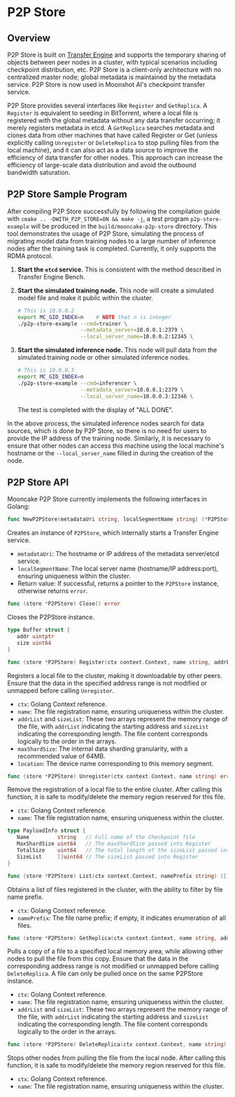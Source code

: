 # P2P Store

## Overview
P2P Store is built on [Transfer Engine](transfer-engine.md) and supports the temporary sharing of objects between peer nodes in a cluster, with typical scenarios including checkpoint distribution, etc. P2P Store is a client-only architecture with no centralized master node; global metadata is maintained by the metadata service. P2P Store is now used in Moonshot AI's checkpoint transfer service.

P2P Store provides several interfaces like `Register` and `GetReplica`. A `Register` is equivalent to seeding in BitTorrent, where a local file is registered with the global metadata without any data transfer occurring; it merely registers metadata in etcd. A `GetReplica` searches metadata and clones data from other machines that have called Register or Get (unless explicitly calling `Unregister` or `DeleteReplica` to stop pulling files from the local machine), and it can also act as a data source to improve the efficiency of data transfer for other nodes. This approach can increase the efficiency of large-scale data distribution and avoid the outbound bandwidth saturation.

## P2P Store Sample Program
After compiling P2P Store successfully by following the compilation guide with `cmake .. -DWITH_P2P_STORE=ON && make -j`, a test program `p2p-store-example` will be produced in the `build/mooncake-p2p-store` directory. This tool demonstrates the usage of P2P Store, simulating the process of migrating model data from training nodes to a large number of inference nodes after the training task is completed. Currently, it only supports the RDMA protocol.

1. **Start the `etcd` service.** This is consistent with the method described in Transfer Engine Bench.

2. **Start the simulated training node.** This node will create a simulated model file and make it public within the cluster.
   ```bash
   # This is 10.0.0.2
   export MC_GID_INDEX=n    # NOTE that n is integer
   ./p2p-store-example --cmd=trainer \
                       --metadata_server=10.0.0.1:2379 \
                       --local_server_name=10.0.0.2:12345 \
   ```

3. **Start the simulated inference node.** This node will pull data from the simulated training node or other simulated inference nodes.
   ```bash
   # This is 10.0.0.3
   export MC_GID_INDEX=n
   ./p2p-store-example --cmd=inferencer \
                       --metadata_server=10.0.0.1:2379 \
                       --local_server_name=10.0.0.3:12346 \
   ```
   The test is completed with the display of "ALL DONE".

In the above process, the simulated inference nodes search for data sources, which is done by P2P Store, so there is no need for users to provide the IP address of the training node. Similarly, it is necessary to ensure that other nodes can access this machine using the local machine's hostname or the `--local_server_name` filled in during the creation of the node.

## P2P Store API
Mooncake P2P Store currently implements the following interfaces in Golang:

```go
func NewP2PStore(metadataUri string, localSegmentName string) (*P2PStore, error)
```
Creates an instance of `P2PStore`, which internally starts a Transfer Engine service.
- `metadataUri`: The hostname or IP address of the metadata server/etcd service.
- `localSegmentName`: The local server name (hostname/IP address:port), ensuring uniqueness within the cluster.
- Return value: If successful, returns a pointer to the `P2PStore` instance, otherwise returns `error`.

```go
func (store *P2PStore) Close() error
```
Closes the P2PStore instance.

```go
type Buffer struct {
   addr uintptr
   size uint64
}

func (store *P2PStore) Register(ctx context.Context, name string, addrList []uintptr, sizeList []uint64, maxShardSize uint64, location string) error
```
Registers a local file to the cluster, making it downloadable by other peers. Ensure that the data in the specified address range is not modified or unmapped before calling `Unregister`.
- `ctx`: Golang Context reference.
- `name`: The file registration name, ensuring uniqueness within the cluster.
- `addrList` and `sizeList`: These two arrays represent the memory range of the file, with `addrList` indicating the starting address and `sizeList` indicating the corresponding length. The file content corresponds logically to the order in the arrays.
- `maxShardSize`: The internal data sharding granularity, with a recommended value of 64MB.
- `location`: The device name corresponding to this memory segment.

```go
func (store *P2PStore) Unregister(ctx context.Context, name string) error
```
Remove the registration of a local file to the entire cluster. After calling this function, it is safe to modify/delete the memory region reserved for this file.
- `ctx`: Golang Context reference.
- `name`: The file registration name, ensuring uniqueness within the cluster.

```go
type PayloadInfo struct {
   Name         string   // Full name of the Checkpoint file
   MaxShardSize uint64   // The maxShardSize passed into Register
   TotalSize    uint64   // The total length of the sizeList passed into Register
   SizeList     []uint64 // The sizeList passed into Register
}

func (store *P2PStore) List(ctx context.Context, namePrefix string) ([]PayloadInfo, error)
```
Obtains a list of files registered in the cluster, with the ability to filter by file name prefix.
- `ctx`: Golang Context reference.
- `namePrefix`: The file name prefix; if empty, it indicates enumeration of all files.

```go
func (store *P2PStore) GetReplica(ctx context.Context, name string, addrList []uintptr, sizeList []uint64) error
```
Pulls a copy of a file to a specified local memory area, while allowing other nodes to pull the file from this copy. Ensure that the data in the corresponding address range is not modified or unmapped before calling `DeleteReplica`. A file can only be pulled once on the same P2PStore instance.
- `ctx`: Golang Context reference.
- `name`: The file registration name, ensuring uniqueness within the cluster.
- `addrList` and `sizeList`: These two arrays represent the memory range of the file, with `addrList` indicating the starting address and `sizeList` indicating the corresponding length. The file content corresponds logically to the order in the arrays.

```go
func (store *P2PStore) DeleteReplica(ctx context.Context, name string) error
```
Stops other nodes from pulling the file from the local node. After calling this function, it is safe to modify/delete the memory region reserved for this file.
- `ctx`: Golang Context reference.
- `name`: The file registration name, ensuring uniqueness within the cluster.

